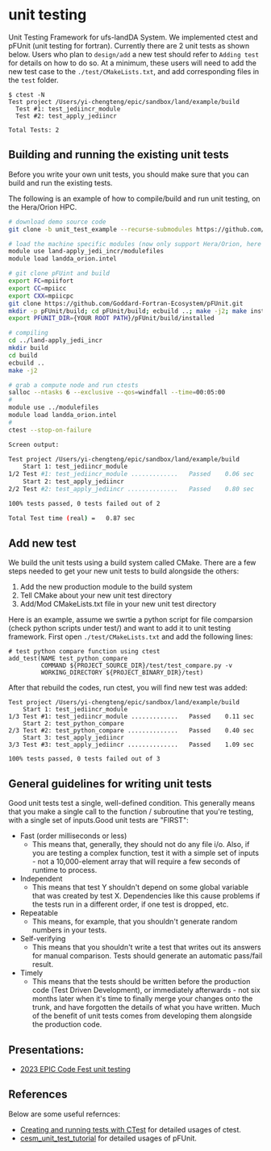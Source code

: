 # unit testing
Unit Testing Framework for ufs-landDA System. We implemented ctest and pFUnit (unit testing for fortran). Currently there are 2 unit tests as shown below. Users who plan to `design/add` a new test should refer to `Adding test` for details on how to do so. At a minimum, these users will need to add the new test case to the `./test/CMakeLists.txt`, and add corresponding files in the `test` folder.

```
$ ctest -N
Test project /Users/yi-chengteng/epic/sandbox/land/example/build
  Test #1: test_jediincr_module
  Test #2: test_apply_jediincr

Total Tests: 2
```

## Building and running the existing unit tests
Before you write your own unit tests, you should make sure that you can build and run the existing tests.

The following is an example of how to compile/build and run unit testing, on the Hera/Orion HPC.

```bash
# download demo source code
git clone -b unit_test_example --recurse-submodules https://github.com/yichengt90/land-apply_jedi_incr.git 

# load the machine specific modules (now only support Hera/Orion, here we use Orion as example)
module use land-apply_jedi_incr/modulefiles
module load landda_orion.intel

# git clone pFUint and build
export FC=mpiifort
export CC=mpiicc
export CXX=mpiicpc
git clone https://github.com/Goddard-Fortran-Ecosystem/pFUnit.git
mkdir -p pFUnit/build; cd pFUnit/build; ecbuild ..; make -j2; make install
export PFUNIT_DIR={YOUR ROOT PATH}/pFUnit/build/installed

# compiling
cd ../land-apply_jedi_incr
mkdir build
cd build
ecbuild .. 
make -j2

# grab a compute node and run ctests
salloc --ntasks 6 --exclusive --qos=windfall --time=00:05:00
#
module use ../modulefiles
module load landda_orion.intel
#
ctest --stop-on-failure

Screen output:

Test project /Users/yi-chengteng/epic/sandbox/land/example/build
    Start 1: test_jediincr_module
1/2 Test #1: test_jediincr_module .............   Passed    0.06 sec
    Start 2: test_apply_jediincr
2/2 Test #2: test_apply_jediincr ..............   Passed    0.80 sec

100% tests passed, 0 tests failed out of 2

Total Test time (real) =   0.87 sec
```
## Add new test
We build the unit tests using a build system called CMake. There are a few steps needed to get your new unit tests to build alongside the others:

1. Add the new production module to the build system
2. Tell CMake about your new unit test directory
3. Add/Mod CMakeLists.txt file in your new unit test directory

Here is an example, assume we swrtie a python script for file comparsion (check python scripts under test/) and want to add it to unit testing framework. First open `./test/CMakeLists.txt` and add the following lines:
```
# test python compare function using ctest
add_test(NAME test_python_compare
         COMMAND ${PROJECT_SOURCE_DIR}/test/test_compare.py -v
         WORKING_DIRECTORY ${PROJECT_BINARY_DIR}/test)
```

After that rebuild the codes, run ctest, you will find new test was added:
```
Test project /Users/yi-chengteng/epic/sandbox/land/example/build
    Start 1: test_jediincr_module
1/3 Test #1: test_jediincr_module .............   Passed    0.11 sec
    Start 2: test_python_compare
2/3 Test #2: test_python_compare ..............   Passed    0.40 sec
    Start 3: test_apply_jediincr
3/3 Test #3: test_apply_jediincr ..............   Passed    1.09 sec

100% tests passed, 0 tests failed out of 3
```


## General guidelines for writing unit tests
Good unit tests test a single, well-defined condition. This generally means that you make a single call to the function / subroutine that you're testing, with a single set of inputs.Good unit tests are "FIRST":
* Fast (order milliseconds or less)
  * This means that, generally, they should not do any file i/o. Also, if you are testing a complex function, test it with a simple set of inputs - not a 10,000-element array that will require a few seconds of runtime to process.
* Independent
  * This means that test Y shouldn't depend on some global variable that was created by test X. Dependencies like this cause problems if the tests run in a different order, if one test is dropped, etc.
* Repeatable
  * This means, for example, that you shouldn't generate random numbers in your tests.
* Self-verifying
  * This means that you shouldn't write a test that writes out its answers for manual comparison. Tests should generate an automatic pass/fail result.
* Timely
  * This means that the tests should be written before the production code (Test Driven Development), or immediately afterwards - not six months later when it's time to finally merge your changes onto the trunk, and have forgotten the details of what you have written. Much of the benefit of unit tests comes from developing them alongside the production code.

## Presentations:

* [2023 EPIC Code Fest unit testing](https://drive.google.com/file/d/1ptwIf2ACvDhUXFMi05_T4iSp-5VWa9Rd/view?usp=share_link)

## References
Below are some useful refernces:

* [Creating and running tests with CTest](https://coderefinery.github.io/cmake-workshop/testing/) for detailed usages of ctest.
* [cesm_unit_test_tutorial](https://github.com/NCAR/cesm_unit_test_tutorial#add-the-new-production-module-to-the-build-system) for detailed usages of pFUnit.
